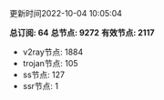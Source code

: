 更新时间2022-10-04 10:05:04

**总订阅: 64**
**总节点: 9272**
**有效节点: 2117**
- v2ray节点: 1884
- trojan节点: 105
- ss节点: 127
- ssr节点: 1
